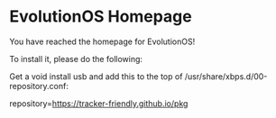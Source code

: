 # EvolutionOS Homepage
You have reached the homepage for EvolutionOS!

To install it, please do the following:

Get a void install usb and add this to the top of /usr/share/xbps.d/00-repository.conf:

repository=https://tracker-friendly.github.io/pkg
